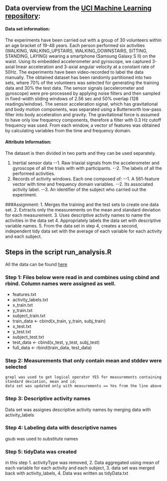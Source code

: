 ## Data overview from the [UCI Machine Learning repository](http://archive.ics.uci.edu/ml/datasets/Human+Activity+Recognition+Using+Smartphones#): 
#### Data set information:
The experiments have been carried out with a group of 30 volunteers within an age bracket of 19-48 years. Each person performed six activities (WALKING, WALKING_UPSTAIRS, WALKING_DOWNSTAIRS, SITTING, STANDING, LAYING) wearing a smartphone (Samsung Galaxy S II) on the waist. Using its embedded accelerometer and gyroscope, we captured 3-axial linear acceleration and 3-axial angular velocity at a constant rate of 50Hz. The experiments have been video-recorded to label the data manually. The obtained dataset has been randomly partitioned into two sets, where 70% of the volunteers was selected for generating the training data and 30% the test data. 
The sensor signals (accelerometer and gyroscope) were pre-processed by applying noise filters and then sampled in fixed-width sliding windows of 2.56 sec and 50% overlap (128 readings/window). The sensor acceleration signal, which has gravitational and body motion components, was separated using a Butterworth low-pass filter into body acceleration and gravity. The gravitational force is assumed to have only low frequency components, therefore a filter with 0.3 Hz cutoff frequency was used. From each window, a vector of features was obtained by calculating variables from the time and frequency domain.
#### Attribute Information:
The dataset is then divided in two parts and they can be used separately. 
1. Inertial sensor data 
--1. Raw triaxial signals from the accelerometer and gyroscope of all the trials with with participants. 
--2. The labels of all the performed activities. 
2. Records of activity windows. Each one composed of: 
--1. A 561-feature vector with time and frequency domain variables. 
--2. Its associated activity label. 
--3. An identifier of the subject who carried out the experiment.

###Assignment: 
    1. Merges the training and the test sets to create one data set.
    2. Extracts only the measurements on the mean and standard deviation for each measurement. 
    3. Uses descriptive activity names to name the activities in the data set
    4. Appropriately labels the data set with descriptive variable names. 
    5. From the data set in step 4, creates a second, independent tidy data set with the average of each variable for each activity and each subject.

## Steps in the script run_analysis.R
All the data can be found [here](https://d396qusza40orc.cloudfront.net/getdata%2Fprojectfiles%2FUCI%20HAR%20Dataset.zip)
### Step 1: Files below were read in and combines using cbind and rbind. Column names were assigned as well. 
* features.txt
* activity_labels.txt
* x_train.txt
* y_train.txt
* subject_train.txt
* train_data <- cbind(x_train, y_train, subj_train)
* x_test.txt
* y_test.txt
* subject_test.txt
* test_data <- cbind(x_test, y_test, subj_test)
* full_data <- rbind(train_data, test_data)

### Step 2: Measurements that only contain mean and stddev were selected
    grepl was used to get logical operator YES for measurements containing standard deviation, mean and id; 
    data set was updated only with measurements == Yes from the line above 

### Step 3: Descriptive activity names
  Data set was assignes descriptive activity names by merging data with activity_labels
  
### Step 4: Labeling data with descriptive names
  gsub was used to substitute names 
  
### Step 5: tidyData was created 
  in this step 1. activityType was removed, 2. Data aggregated using mean of each variable for each activity and each subject, 3. data set was merged back with activity_labels, 4. Data was written as tidyData.txt

